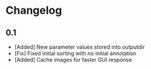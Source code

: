 # Changelog

## 0.1
* [Added] New parameter values stored into outputdir
* [Fix] Fixed initial sorting with no initial annotation
* [Added] Cache images for faster GUI response